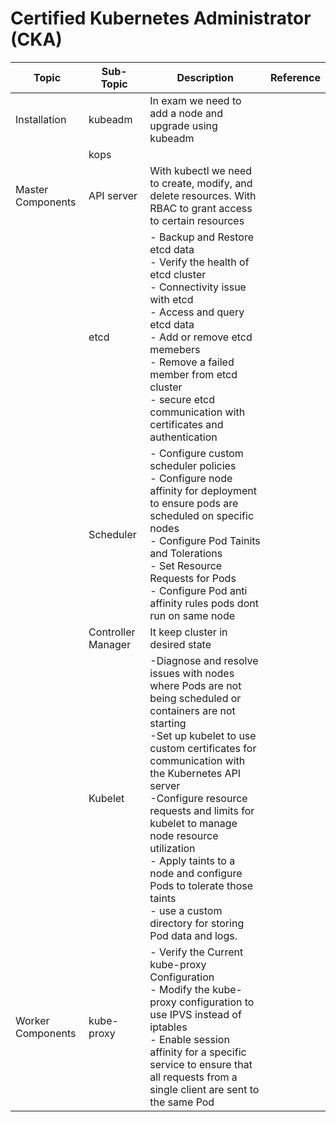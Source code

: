 # Certified Kubernetes Administrator (CKA)
|Topic|Sub-Topic|Description|Reference|
|-----|---------|-----------|---------|
|Installation|kubeadm|In exam we need to add a node and upgrade using kubeadm ||
||kops||
|Master Components|API server| With kubectl we need to create, modify, and delete resources. With RBAC to grant access to certain resources||
||etcd|- Backup and Restore etcd data<br>- Verify the health of etcd cluster<br>- Connectivity issue with etcd<br>- Access and query etcd data<br>- Add or remove etcd memebers<br>- Remove a failed member from etcd cluster<br>- secure etcd communication with certificates and authentication|
||Scheduler|- Configure custom scheduler policies<br>- Configure node affinity for deployment to ensure pods are scheduled on specific nodes<br>-  Configure Pod Tainits and Tolerations<br>- Set Resource Requests for Pods<br>- Configure Pod anti affinity rules pods dont run on same node||
||Controller Manager|It keep cluster in desired state||
||Kubelet|-Diagnose and resolve issues with nodes where Pods are not being scheduled or containers are not starting<br>-Set up kubelet to use custom certificates for communication with the Kubernetes API server<br>-Configure resource requests and limits for kubelet to manage node resource utilization<br>- Apply taints to a node and configure Pods to tolerate those taints<br>-  use a custom directory for storing Pod data and logs.||
|Worker Components|kube-proxy|- Verify the Current kube-proxy Configuration<br>- Modify the kube-proxy configuration to use IPVS instead of iptables<br>- Enable session affinity for a specific service to ensure that all requests from a single client are sent to the same Pod|||

